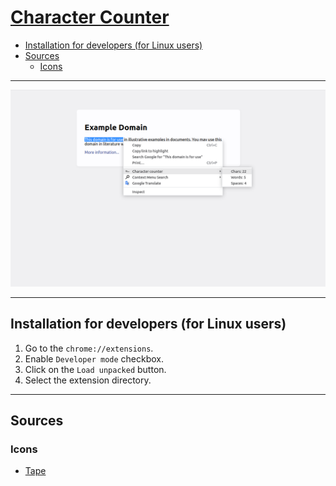 # [Character Counter](https://chrome.google.com/webstore/detail/bcofkpkmnhjackmiiidggeopancmglbi)

- [Installation for developers (for Linux users)](#installation-for-developers-for-linux-users)
- [Sources](#sources)
    - [Icons](#icons)

---

![Example](img/screenshots/1280x800/example.png)

---

## Installation for developers (for Linux users)

1. Go to the `chrome://extensions`.
2. Enable `Developer mode` checkbox.
3. Click on the `Load unpacked` button.
4. Select the extension directory.

---

## Sources

### Icons

- [Tape](https://flaticon.com/free-icon/tape_4910329)

